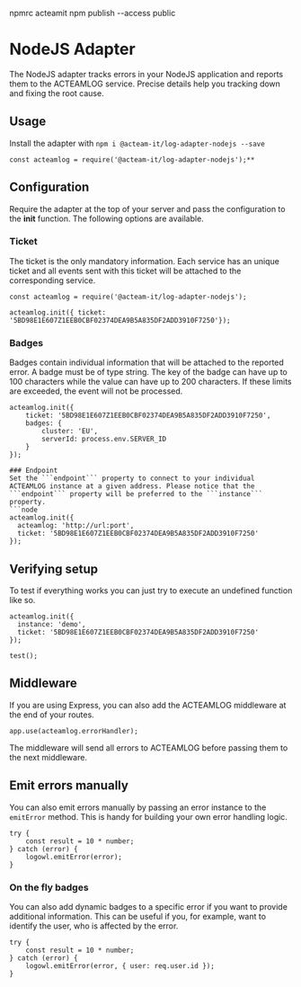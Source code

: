npmrc acteamit
npm publish --access public

# NodeJS Adapter
The NodeJS adapter tracks errors in your NodeJS application and reports them to the ACTEAMLOG service. Precise details help you tracking down and fixing the root cause.

## Usage
Install the adapter with ```npm i @acteam-it/log-adapter-nodejs --save```
```node
const acteamlog = require('@acteam-it/log-adapter-nodejs');**
```

## Configuration
Require the adapter at the top of your server and pass the configuration to the **init** function. The following options are available.

### Ticket
The ticket is the only mandatory information. Each service has an unique ticket and all events sent with this ticket will be attached to the corresponding service.
```node
const acteamlog = require('@acteam-it/log-adapter-nodejs');

acteamlog.init({ ticket: '5BD98E1E607Z1EEB0CBF02374DEA9B5A835DF2ADD3910F7250'});
```

### Badges
Badges contain individual information that will be attached to the reported error. A badge must be of type string. The key of the badge can have up to 100 characters while the value can have up to 200 characters. If these limits are exceeded, the event will not be processed.
```node 
acteamlog.init({
    ticket: '5BD98E1E607Z1EEB0CBF02374DEA9B5A835DF2ADD3910F7250',
    badges: {
        cluster: 'EU',
        serverId: process.env.SERVER_ID
    }
});

### Endpoint
Set the ```endpoint``` property to connect to your individual ACTEAMLOG instance at a given address. Please notice that the ```endpoint``` property will be preferred to the ```instance``` property.
```node
acteamlog.init({
  acteamlog: 'http://url:port',
  ticket: '5BD98E1E607Z1EEB0CBF02374DEA9B5A835DF2ADD3910F7250'
});
```

## Verifying setup
To test if everything works you can just try to execute an undefined function like so.
```node
acteamlog.init({
  instance: 'demo',
  ticket: '5BD98E1E607Z1EEB0CBF02374DEA9B5A835DF2ADD3910F7250'
});

test();
```

## Middleware
If you are using Express, you can also add the ACTEAMLOG middleware at the end of your routes.
```node
app.use(acteamlog.errorHandler);
```
The middleware will send all errors to ACTEAMLOG before passing them to the next middleware.

## Emit errors manually
You can also emit errors manually by passing an error instance to the ```emitError``` method. This is handy for building your own error handling logic.
```node
try {
    const result = 10 * number;
} catch (error) {
    logowl.emitError(error);
}
```
### On the fly badges
You can also add dynamic badges to a specific error if you want to provide additional information. This can be useful if you, for example, want to identify the user, who is affected by the error.
```node
try {
    const result = 10 * number;
} catch (error) {
    logowl.emitError(error, { user: req.user.id });
}
```
